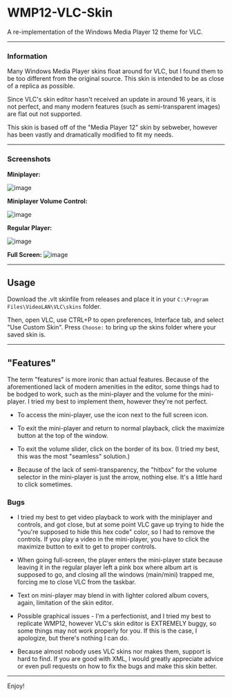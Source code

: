 # WMP12-VLC-Skin
A re-implementation of the Windows Media Player 12 theme for VLC.

<hr>

### Information

Many Windows Media Player skins float around for VLC, but I found them to be too different from the original source. This skin is intended to be as close of a replica as possible.

Since VLC's skin editor hasn't received an update in around 16 years, it is not perfect, and many modern features (such as semi-transparent images) are flat out not supported. 

This skin is based off of the "Media Player 12" skin by sebweber, however has been vastly and dramatically modified to fit my needs.

<hr>

### Screenshots 

**Miniplayer:**

![image](https://github.com/user-attachments/assets/a48e9584-4338-498a-9e0d-baef38345f1f)

**Miniplayer Volume Control:**

![image](https://github.com/user-attachments/assets/234f7604-530e-4435-a118-3531a06ed126)

**Regular Player:**

![image](https://github.com/user-attachments/assets/7909d5d7-cee5-4209-a7aa-34550710b33c)

**Full Screen:**
![image](https://github.com/user-attachments/assets/75263cd7-9677-4100-9b98-80a0e7074a2f)

<hr>

## Usage

Download the .vlt skinfile from releases and place it in your `C:\Program Files\VideoLAN\VLC\skins` folder.

Then, open VLC, use CTRL+P to open preferences, Interface tab, and select "Use Custom Skin". Press `Choose:` to bring up the skins folder where your saved skin is.

<hr>

## "Features"

The term "features" is more ironic than actual features.
Because of the aforementioned lack of modern amenities in the editor, some things had to be bodged to work, such as the mini-player and the volume for the mini-player. I tried my best to implement them, however they're not perfect.

* To access the mini-player, use the icon next to the full screen icon.

* To exit the mini-player and return to normal playback, click the maximize button at the top of the window.

* To exit the volume slider, click on the border of its box. (I tried my best, this was the most "seamless" solution.)

* Because of the lack of semi-transparency, the "hitbox" for the volume selector in the mini-player is just the arrow, nothing else. It's a little hard to click sometimes.

### Bugs

* I tried my best to get video playback to work with the miniplayer and controls, and got close, but at some point VLC gave up trying to hide the "you're supposed to hide this hex code" color, so I had to remove the controls. If you play a video in the mini-player, you have to click the maximize button to exit to get to proper controls.

* When going full-screen, the player enters the mini-player state because leaving it in the regular player left a pink box where album art is supposed to go, and closing all the windows (main/mini) trapped me, forcing me to close VLC from the taskbar.

* Text on mini-player may blend in with lighter colored album covers, again, limitation of the skin editor.

* Possible graphical issues - I'm a perfectionist, and I tried my best to replicate WMP12, however VLC's skin editor is EXTREMELY buggy, so some things may not work properly for you. If this is the case, I apologize, but there's nothing I can do.

* Because almost nobody uses VLC skins nor makes them, support is hard to find. If you are good with XML, I would greatly appreciate advice or even pull requests on how to fix the bugs and make this skin better.

<hr>

Enjoy!
